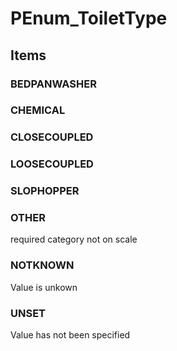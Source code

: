 # PEnum_ToiletType

## Items

### BEDPANWASHER


### CHEMICAL


### CLOSECOUPLED


### LOOSECOUPLED


### SLOPHOPPER


### OTHER
required category not on scale

### NOTKNOWN
Value is unkown

### UNSET
Value has not been specified
